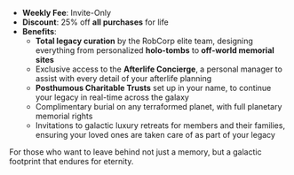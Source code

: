 - **Weekly Fee**: Invite-Only
- **Discount**: 25% off **all purchases** for life
- **Benefits**:
    - **Total legacy curation** by the RobCorp elite team, designing everything from personalized **holo-tombs** to **off-world memorial sites**
    - Exclusive access to the **Afterlife Concierge**, a personal manager to assist with every detail of your afterlife planning
    - **Posthumous Charitable Trusts** set up in your name, to continue your legacy in real-time across the galaxy
    - Complimentary burial on any terraformed planet, with full planetary memorial rights
    - Invitations to galactic luxury retreats for members and their families, ensuring your loved ones are taken care of as part of your legacy

For those who want to leave behind not just a memory, but a galactic footprint that endures for eternity.